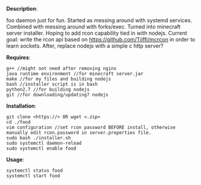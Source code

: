 **Description**:

foo daemon just for fun. Started as messing around with systemd services. Combined with messing around with forks/exec. Turned into minecraft server installer. Hoping to add rcon capability tied in with nodejs. Current goal: write the rcon api based on https://github.com/Tiiffi/mcrcon in order to learn sockets. After, replace nodejs with a simple c http server?
	
**Requires**:

	g++ //might not need after removing nginx
	java runtime environment //for minecraft server.jar
	make //for my files and building nodejs
	bash //installer script is in bash
	python2.7 //for building nodejs
	git //for downloading/updating? nodejs
	
**Installation**:

	git clone <https://> OR wget <.zip>
	cd ./food
	vim configuration //set rcon password BEFORE install, otherwise manually edit rcon.password in server.properties file.
	sudo bash ./installer.sh
	sudo systemctl daemon-reload
	sudo systemctl enable food

**Usage**:

	systemctl status food
	systemctl start food
